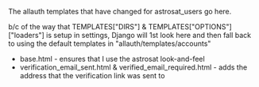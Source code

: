 The allauth templates that have changed for astrosat_users go here.

b/c of the way that TEMPLATES["DIRS"] & TEMPLATES["OPTIONS"]["loaders"] is setup in settings, Django will 1st look here and then fall back to using the default templates in "allauth/templates/accounts"

- base.html - ensures that I use the astrosat look-and-feel
- verification_email_sent.html & verified_email_required.html - adds the address that the verification link was sent to
